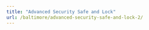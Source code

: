 ```yaml
---
title: "Advanced Security Safe and Lock"
url: /baltimore/advanced-security-safe-and-lock-2/
---
```

